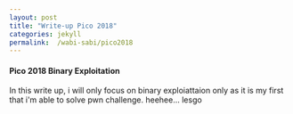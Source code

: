 ```yaml
---
layout: post
title: "Write-up Pico 2018"
categories: jekyll
permalink:  /wabi-sabi/pico2018
---
```


#### Pico 2018 Binary Exploitation

In this write up, i will only focus on binary exploiattaion only as it is my first that i'm able to solve pwn challenge.
heehee... lesgo

